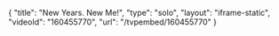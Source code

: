{
    "title": "New Years. New Me!",
    "type": "solo",
    "layout": "iframe-static",
    "videoId": "160455770",
    "url": "\/tvpembed\/160455770"
}